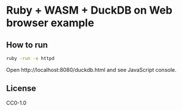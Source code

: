 # Ruby + WASM + DuckDB on Web browser example

## How to run

```bash
ruby -run -e httpd
```

Open http://localhost:8080/duckdb.html and see JavaScript console.

## License

CC0-1.0
